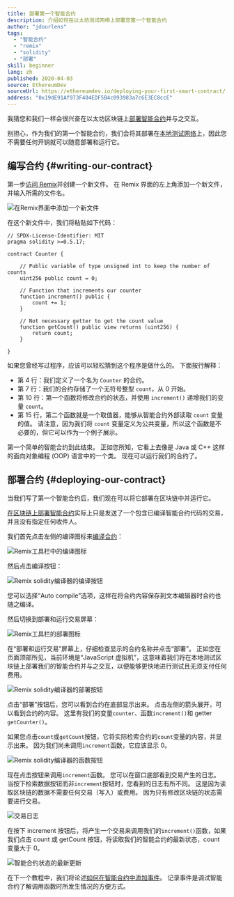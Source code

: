 ```yaml
---
title: 部署第一个智能合约
description: 介绍如何在以太坊测试网络上部署您第一个智能合约
author: "jdourlens"
tags:
  - "智能合约"
  - "remix"
  - "solidity"
  - "部署"
skill: beginner
lang: zh
published: 2020-04-03
source: EthereumDev
sourceUrl: https://ethereumdev.io/deploying-your-first-smart-contract/
address: "0x19dE91Af973F404EDF5B4c093983a7c6E3EC8ccE"
---
```


我猜您和我们一样会很兴奋在以太坊区块链上[部署](/developers/docs/smart-contracts/deploying/)[智能合约](/developers/docs/smart-contracts/)并与之交互。

别担心，作为我们的第一个智能合约，我们会将其部署在[本地测试网络](/developers/docs/networks/)上，因此您不需要任何开销就可以随意部署和运行它。

## 编写合约 \{#writing-our-contract}

第一步[访问 Remix](https://remix.ethereum.org/)并创建一个新文件。 在 Remix 界面的左上角添加一个新文件，并输入所需的文件名。

![在Remix界面中添加一个新文件](./remix.png)

在这个新文件中，我们将粘贴如下代码：

```solidity
// SPDX-License-Identifier: MIT
pragma solidity >=0.5.17;

contract Counter {

    // Public variable of type unsigned int to keep the number of counts
    uint256 public count = 0;

    // Function that increments our counter
    function increment() public {
        count += 1;
    }

    // Not necessary getter to get the count value
    function getCount() public view returns (uint256) {
        return count;
    }

}
```

如果您曾经写过程序，应该可以轻松猜到这个程序是做什么的。 下面按行解释：

- 第 4 行：我们定义了一个名为 `Counter` 的合约。
- 第 7 行：我们的合约存储了一个无符号整型 `count`，从 0 开始。
- 第 10 行：第一个函数将修改合约的状态，并使用 `increment()` 递增我们的变量 `count`。
- 第 15 行，第二个函数就是一个取值器，能够从智能合约外部读取 `count` 变量的值。 请注意，因为我们将 `count` 变量定义为公共变量，所以这个函数是不必要的，但它可以作为一个例子展示。

第一个简单的智能合约到此结束。 正如您所知，它看上去像是 Java 或 C++ 这样的面向对象编程 (OOP) 语言中的一个类。 现在可以运行我们的合约了。

## 部署合约 \{#deploying-our-contract}

当我们写了第一个智能合约后，我们现在可以将它部署在区块链中并运行它。

[在区块链上部署智能合约](/developers/docs/smart-contracts/deploying/)实际上只是发送了一个包含已编译智能合约代码的交易，并且没有指定任何收件人。

我们首先点击左侧的编译图标来[编译合约](/developers/docs/smart-contracts/compiling/)：

![Remix工具栏中的编译图标](./remix-compile-button.png)

然后点击编译按钮：

![Remix solidity编译器的编译按钮](./remix-compile.png)

您可以选择“Auto compile”选项，这样在将合约内容保存到文本编辑器时合约也随之编译。

然后切换到部署和运行交易屏幕：

![Remix工具栏的部署图标](./remix-deploy.png)

在“部署和运行交易”屏幕上，仔细检查显示的合约名称并点击“部署”。 正如您在页面顶部所见，当前环境是“JavaScript 虚拟机”，这意味着我们将在本地测试区块链上部署我们的智能合约并与之交互，以便能够更快地进行测试且无须支付任何费用。

![Remix solidity编译器的部署按钮](./remix-deploy-button.png)

点击“部署”按钮后，您可以看到合约在底部显示出来。 点击左侧的箭头展开，可以看到合约的内容。 这里有我们的变量`counter`、函数`increment()`和 getter `getCounter()`。

如果您点击`count`或`getCount`按钮，它将实际检索合约的`count`变量的内容，并显示出来。 因为我们尚未调用`increment`函数，它应该显示 0。

![Remix solidity编译器的函数按钮](./remix-function-button.png)

现在点击按钮来调用`increment`函数。 您可以在窗口底部看到交易产生的日志。 当按下检索数据按钮而非`increment`按钮时，您看到的日志有所不同。 这是因为读取区块链的数据不需要任何交易（写入）或费用。 因为只有修改区块链的状态需要进行交易。

![交易日志](./transaction-log.png)

在按下 increment 按钮后，将产生一个交易来调用我们的`increment()`函数，如果我们点击 count 或 getCount 按钮，将读取我们的智能合约的最新状态，count 变量大于 0。

![智能合约状态的最新更新](./updated-state.png)

在下一个教程中，我们将论述[如何在智能合约中添加事件](/developers/tutorials/logging-events-smart-contracts/)。 记录事件是调试智能合约了解调用函数时所发生情况的方便方式。
